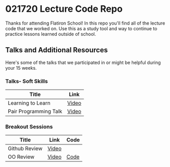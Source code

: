 # 021720 Lecture Code Repo
Thanks for attending Flatiron School! In this repo you'll find all of the lecture code that we worked on. Use this as a study tool and way to continue to practice lessons learned outside of school.

## Talks and Additional Resources
Here's some of the talks that we participated in or might be helpful during your 15 weeks.

### Talks- Soft Skills

| Title | Link |
|-------|------|
| Learning to Learn | [Video]() | 
| Pair Programming Talk | [Video]()|


### Breakout Sessions

| Title | Link | Code |
| ----- | -----| -----|
| Github Review | [Video]() | |
| OO Review | [Video](https://youtu.be/ZjI0RxUFo-c) | [Code](https://github.com/learn-co-students/atlanta-web-021720/tree/master/breakout-code_challenge_review)
